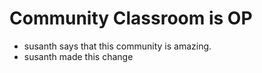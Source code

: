 # Community Classroom is OP

- susanth says that this community is amazing.
- susanth made this change
